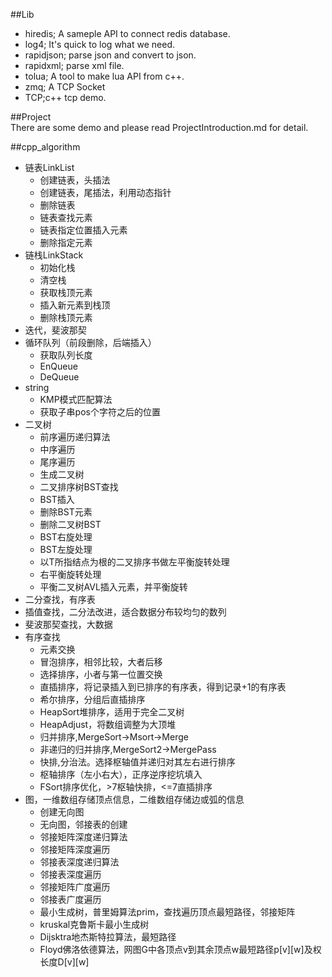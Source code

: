 ##Lib  
- hiredis; A sameple API to connect redis database.
- log4; It's quick to log what we need.
- rapidjson; parse json and convert to json.
- rapidxml; parse xml file.
- tolua; A tool to make lua API from c++.
- zmq; A TCP Socket
- TCP;c++ tcp demo.

##Project  
There are some demo and please read ProjectIntroduction.md for detail.

##cpp_algorithm
- 链表LinkList
	- 创建链表，头插法
	- 创建链表，尾插法，利用动态指针
	- 删除链表
	- 链表查找元素
	- 链表指定位置插入元素
	- 删除指定元素
- 链栈LinkStack
	- 初始化栈
	- 清空栈
	- 获取栈顶元素
	- 插入新元素到栈顶
	- 删除栈顶元素 
- 迭代，斐波那契
- 循环队列（前段删除，后端插入）
	- 获取队列长度
	- EnQueue
	- DeQueue
- string
	- KMP模式匹配算法
	- 获取子串pos个字符之后的位置
- 二叉树
	- 前序遍历递归算法
	- 中序遍历
	- 尾序遍历
	- 生成二叉树
	- 二叉排序树BST查找
	- BST插入
	- 删除BST元素
	- 删除二叉树BST
	- BST右旋处理
	- BST左旋处理
	- 以T所指结点为根的二叉排序书做左平衡旋转处理
	- 右平衡旋转处理
	- 平衡二叉树AVL插入元素，并平衡旋转
- 二分查找，有序表
- 插值查找，二分法改进，适合数据分布较均匀的数列
- 斐波那契查找，大数据
- 有序查找
	- 元素交换
	- 冒泡排序，相邻比较，大者后移
	- 选择排序，小者与第一位置交换
	- 直插排序，将记录插入到已排序的有序表，得到记录+1的有序表
	- 希尔排序，分组后直插排序
	- HeapSort堆排序，适用于完全二叉树
	- HeapAdjust，将数组调整为大顶堆
	- 归并排序,MergeSort->Msort->Merge
	- 非递归的归并排序,MergeSort2->MergePass
	- 快排,分治法。选择枢轴值并递归对其左右进行排序
	- 枢轴排序（左小右大），正序逆序挖坑填入
	- FSort排序优化，>7枢轴快排，<=7直插排序
- 图，一维数组存储顶点信息，二维数组存储边或弧的信息
	- 创建无向图
	- 无向图，邻接表的创建
	- 邻接矩阵深度递归算法
	- 邻接矩阵深度遍历
	- 邻接表深度递归算法
	- 邻接表深度遍历
	- 邻接矩阵广度遍历
	- 邻接表广度遍历
	- 最小生成树，普里姆算法prim，查找遍历顶点最短路径，邻接矩阵
	- kruskal克鲁斯卡最小生成树
	- Dijsktra地杰斯特拉算法，最短路径
	- Floyd佛洛依德算法，网图G中各顶点v到其余顶点w最短路径p[v][w]及权长度D[v][w]